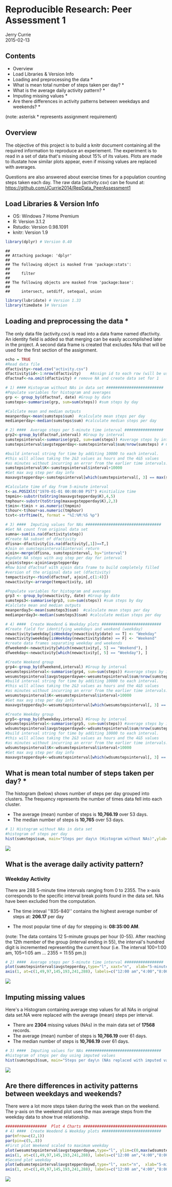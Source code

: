 # Reproducible Research: Peer Assessment 1
Jerry Currie  
2015-02-13  
## Contents
- Overview
- Load Libraries & Version Info 
- Loading and preprocessing the data *
- What is mean total number of steps taken per day? *
- What is the average daily activity pattern? *
- Imputing missing values *
- Are there differences in activity patterns between weekdays and weekends? *


(note: asterisk * represents assignment requirement) 
## Overview ########################################################
The objective of this project is to build a knitr document containing
all the required information to reproduce an experiement. The 
experiment is to read in a set of data that's missing about 15%
of its values. Plots are made to illustate how similar plots appear,
even if missing values are replaced with averages. 

Questions are also answered about exercise times for a population
counting steps taken each day. The raw data (activity.csv) can be found at:
https://github.com/JCurrie2014/RepData_PeerAssessment1


## Load Libraries & Version Info  ################################## 
- OS: Windows 7 Home Premium
- R: Version 3.1.2
- Rstudio: Version 0.98.1091
- knitr: Version 1.9 


```r
library(dplyr) # Version 0.40
```

```
## 
## Attaching package: 'dplyr'
## 
## The following object is masked from 'package:stats':
## 
##     filter
## 
## The following objects are masked from 'package:base':
## 
##     intersect, setdiff, setequal, union
```

```r
library(lubridate) # Version 1.33
library(timeDate )# Version 
```
 

## Loading and preprocessing the data * ############################ 
The only data file (activity.csv) is read into a data frame named 
dfactivity. An identity field is added so that merging can be easily 
accomplished later in the project. A second data frame is created that
excludes NAs that will be used for the first section of the assignment.

```r
echo = TRUE
#Read data file 
dfactivity<-read.csv("activity.csv")
dfactivity$id<-1:nrow(dfactivity)    #Assign id to each row (will be used for imputing NA values)
dfactnaf<-na.omit(dfactivity) # remove NA and create data set for 1

# 1) #### Histogram without NAs in data set #########################
#Populate variables for histogram and averages
grp <- group_by(dfactnaf, date) #Group by date
sumsteps<-summarise(grp, sum=sum(steps)) #sum steps by day

#Calclate mean and median outputs
meanperday<-mean(sumsteps$sum)  #calculate mean steps per day
medianperday<-median(sumsteps$sum) #calculate median steps per day

# 2) ####  Average steps per 5-minute time interval #################
grp2<-group_by(dfactnaf,interval) #Group by interval
sumstepsinterval<-summarise(grp2, sum=sum(steps)) #average steps by interval
sumstepsinterval$avgstepperday<-sumstepsinterval$sum/nrow(sumsteps) # Calculate average

#build interval string for time by additing 10000 to each interval.
#this will allows taking the 2&3 values as hours and the 4&5 values
#as minutes without incurring an error from the earlier time intervals.
sumstepsinterval$K<-sumstepsinterval$interval+10000 
#Get max avg step per day info 
maxavgstepperday<-sumstepsinterval[which(sumstepsinterval[, 3] == max(sumstepsinterval$avgstepperday)), ]

#Calculate time of day from 5-minute interval
t<-as.POSIXlt("1970-01-01 00:00:00 PST") #initialize time
tmpmin<-substr(toString(maxavgstepperday$K),4,5)
tmphour<-substr(toString(maxavgstepperday$K),2,3)
t$min<-t$min + as.numeric(tmpmin)
t$hour<-t$hour+as.numeric(tmphour)
tcvt<-strftime(t, format = "%I:%M:%S %p")

# 3) ####  Imputing values for NAs #################################
#Get NA count from original data set
sumna<-sum(is.na(dfactivity$step))
#Create NA subset of dfactivity
dfisna<-dfactivity[is.na(dfactivity[,1])==T,]
#Join on sumstepsinterval$interval return 
ajoin<-merge(dfisna, sumstepsinterval, by="interval")
#update NA steps with avg step per day for interval
ajoin$steps<-ajoin$avgstepperday
#Row bind dfactnaf with ajoin data frame to build completely filled
#version of the original data set (dfactivity)
tempactivity<-rbind(dfactnaf, ajoin[,c(1:4)])
newactivity<-arrange(tempactivity, id) 

#Populate variables for histogram and averages
grp3 <- group_by(newactivity, date) #Group by date
sumsteps3<-summarise(grp3, sum=sum(steps)) #sum steps by day
#Calclate mean and median outputs
meanperday3<-mean(sumsteps3$sum)  #calculate mean steps per day
medianperday3<-median(sumsteps3$sum) #calculate median steps per day

# 4) ####  Create Weedend & Weekday plots ##########################
#Create field for identifying weekdays and weekend (weekday)
newactivity$weekday[isWeekday(newactivity$date) == T] <- "Weekday"
newactivity$weekday[isWeekday(newactivity$date) == F] <- "Weekend"
#create data frames separating weekday and weekends
dfweekend<-newactivity[which(newactivity[, 5] == "Weekend"), ]
dfweekday<-newactivity[which(newactivity[, 5] == "Weekday"), ]

#Create Weekend group
grp4<-group_by(dfweekend,interval) #Group by interval
wesumstepsinterval<-summarise(grp4, sum=sum(steps)) #average steps by interval
wesumstepsinterval$avgstepperdaywe<-wesumstepsinterval$sum/nrow(sumsteps)
#build interval string for time by additing 10000 to each interval.
#this will allows taking the 2&3 values as hours and the 4&5 values
#as minutes without incurring an error from the earlier time intervals.
wesumstepsinterval$K<-wesumstepsinterval$interval+10000 
#Get max avg step per day info 
maxavgstepperday3<-wesumstepsinterval[which(wesumstepsinterval[, 3] == max(wesumstepsinterval$avgstepperdaywe)), ]

#Create Weekday group
grp5<-group_by(dfweekday,interval) #Group by interval
wdsumstepsinterval<-summarise(grp5, sum=sum(steps)) #average steps by interval
wdsumstepsinterval$avgstepperdaywd<-wdsumstepsinterval$sum/nrow(sumsteps)
#build interval string for time by additing 10000 to each interval.
#this will allows taking the 2&3 values as hours and the 4&5 values
#as minutes without incurring an error from the earlier time intervals.
wdsumstepsinterval$K<-wdsumstepsinterval$interval+10000 
#Get max avg step per day info 
maxavgstepperday4<-wdsumstepsinterval[which(wdsumstepsinterval[, 3] == max(wdsumstepsinterval$avgstepperdaywd)), ]
```
 


## What is mean total number of steps taken per day? * #############
The histogram (below) shows number of steps per day grouped into clusters.
The frequency represents the number of times data fell into each
cluster.

- The average (mean) number of steps is <b>10,766.19</b> over 53 days.
- The median number of steps is <b>10,765</b> over 53 days.



```r
# 1) Histogram without NAs in data set
#histogram of steps per day
hist(sumsteps$sum, main="Steps per day\n (Histogram without NAs)",ylab="Frequency", xlab="Steps", breaks=nrow(sumsteps), col="red")
```

![](PA1_template_files/figure-html/unnamed-chunk-3-1.png) 



## What is the average daily activity pattern?
### Weekday Activity
There are 288 5-minute time intervals ranging from 0 to 2355. The x-axis corresponds to the specific interval break points found in the data set. NAs have been excluded from the computation.

- The time inteval ''835-840'' contains the highest average number of steps at: <b>206.17</b> per day

- The most popular time of day for stepping is:<b> 08:35:00 AM</b>.

(note: The data contains 12 5-minute groups per hour (0-55). After reaching the 12th member of the group (interval ending in 55), the interval's hundred digit is incremented representing the current hour (i.e. The interval 100=1:00 am, 105=1:05 am ... 2355 = 11:55 pm.))


```r
# 2) ####  Average steps per 5-minute time interval #################
plot(sumstepsinterval$avgstepperday,type="l", xaxt="n",  xlab="5-minute step intervals", ylab="Avg steps per day", main="Average Daily Activity\n (NAs excluded from data set) ")
axis(1, at=c(1,49,97,145,193,241,288), labels=c("12:00 am","4:00","8:00","12:00 pm","4:00","8:00","12:00 am"))
```

![](PA1_template_files/figure-html/unnamed-chunk-4-1.png) 



 
## Imputing missing values
Here's a Histogram containing average step values for all NAs in original data set.NA were replaced with the average (mean) steps per interval.

- There are <b>2304</b> missing values (NAs) in the main data set of <b>17568</b> records.
- The average (mean) number of steps is <b>10,766.19</b> over 61 days.
- The median number of steps is <b>10,766.19</b> over 61 days.



```r
# 3) ####  Imputing values for NAs #################################
#histogram of steps per day using imputed values
hist(sumsteps3$sum, main="Steps per day\n (NAs replaced with imputed values)",ylab="Frequency" , xlab="Steps", breaks=nrow(sumsteps3), col="red") 
```

![](PA1_template_files/figure-html/unnamed-chunk-5-1.png) 


## Are there differences in activity patterns between weekdays and weekends?
There were a lot more steps taken during the week than on the weekend. The y-axis on
the weekend plot uses the max average steps from the weekday data to show true
relationship.

 

```r
##################  Plot 4 Charts ###########################################
# 4) ####  Create Weedend & Weekday plots ##########################
par(mfrow=c(2,1))
par(pin=c(5,.8))
#First plot Weekend scaled to maximum weekday
plot(wesumstepsinterval$avgstepperdaywe,type="l", ylim=c(0,max(wdsumstepsinterval$avgstepperdaywd)), xaxt="n",  xlab="5-minute step intervals", ylab="Avg steps per day", main="Average Weekend Daily Activity\n (NAs replaced with imputed values) ")
axis(1, at=c(1,49,97,145,193,241,288), labels=c("12:00 am","4:00","8:00","12:00 pm","4:00","8:00","12:00 am"))
#Second plot weekday
plot(wdsumstepsinterval$avgstepperdaywd,type="l", xaxt="n",  xlab="5-minute step intervals", ylab="Avg steps per day", main="Average Weekday Daily Activity\n (NAs replaced with imputed values)")
axis(1, at=c(1,49,97,145,193,241,288), labels=c("12:00 am","4:00","8:00","12:00 pm","4:00","8:00","12:00 am"))
```

![](PA1_template_files/figure-html/unnamed-chunk-6-1.png) 






 
